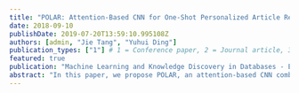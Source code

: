 ```yaml
---
title: "POLAR: Attention-Based CNN for One-Shot Personalized Article Recommendation"
date: 2018-09-10
publishDate: 2019-07-20T13:59:10.995108Z
authors: [admin, "Jie Tang", "Yuhui Ding"]
publication_types: ["1"] # 1 = Conference paper, 2 = Journal article, 3 = Preprint / working paper
featured: true
publication: "Machine Learning and Knowledge Discovery in Databases - European Conference, **ECML/PKDD 2018**"
abstract: "In this paper, we propose POLAR, an attention-based CNN combined with one-shot learning for personalized article recommendation. Given a query, POLAR uses an attention-based CNN to estimate the relevance score between the query and related articles. The attention mechanism can help significantly improve the relevance estimation. For example, on AMiner, this can help achieve a +5.0% improvement in terms of NDCG@3. One more challenge in personalized article recommendation is how to collect statistically sufficient training data for a recommendation model. POLAR combines a one-shot learning function into the recommendation model, which further gains significant improvements. For example, on AMiner, with only 1.6 feedbacks on average, POLAR achieves 2.7% improvement by NDCG@3. We evaluate the proposed POLAR on three different datasets: AMiner, Patent, and RARD. Experimental results demonstrate the effectiveness of the proposed model. Recently, we have successfully deployed POLAR into AMiner as the recommendation engine for article recommendation, which further confirms the effectiveness of the proposed model."
---
```


